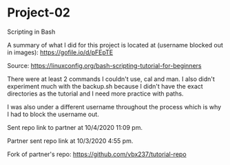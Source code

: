 # Project-02
Scripting in Bash

A summary of what I did for this project is located at (username blocked out in images): https://gofile.io/d/pFEpTE

Source: https://linuxconfig.org/bash-scripting-tutorial-for-beginners

There were at least 2 commands I couldn't use, cal and man. I also didn't experiment much with the backup.sh because I didn't have the exact directories as the tutorial and I need more practice with paths.

I was also under a different username throughout the process which is why I had to block the username out.

Sent repo link to partner at 10/4/2020 11:09 pm.

Partner sent repo link at 10/3/2020 4:55 pm.

Fork of partner's repo: https://github.com/vbx237/tutorial-repo
